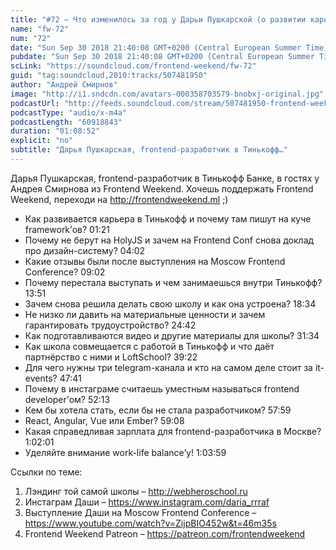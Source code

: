 ```yaml
---
title: "#72 – Что изменилось за год у Дарьи Пушкарской (о развитии карьеры, школе фронтенда и выступлениях)"
name: "fw-72"
num: "72"
date: "Sun Sep 30 2018 21:40:08 GMT+0200 (Central European Summer Time)"
pubdate: "Sun Sep 30 2018 21:40:08 GMT+0200 (Central European Summer Time)"
scLink: "https://soundcloud.com/frontend-weekend/fw-72"
guid: "tag:soundcloud,2010:tracks/507481950"
author: "Андрей Смирнов"
image: "http://i1.sndcdn.com/avatars-000358703579-bnobxj-original.jpg"
podcastUrl: "http://feeds.soundcloud.com/stream/507481950-frontend-weekend-fw-72.m4a"
podcastType: "audio/x-m4a"
podcastLength: "60918843"
duration: "01:08:52"
explicit: "no"
subtitle: "Дарья Пушкарская, frontend-разработчик в Тинькофф…"
---
```

Дарья Пушкарская, frontend-разработчик в Тинькофф Банке, в гостях у Андрея Смирнова из Frontend Weekend. Хочешь поддержать Frontend Weekend, переходи на http://frontendweekend.ml ;)

- Как развивается карьера в Тинькофф и почему там пишут на куче framework’ов? 01:21
- Почему не берут на HolyJS и зачем на Frontend Conf снова доклад про дизайн-систему? 04:02
- Какие отзывы были после выступления на Moscow Frontend Conference? 09:02
- Почему перестала выступать и чем занимаешься внутри Тинькофф? 13:51
- Зачем снова решила делать свою школу и как она устроена? 18:34
- Не низко ли давить на материальные ценности и зачем гарантировать трудоустройство? 24:42
- Как подготавливаются видео и другие материалы для школы? 31:34
- Как школа совмещается с работой в Тинькофф и что даёт партнёрство с ними и LoftSchool? 39:22
- Для чего нужны три telegram-канала и кто на самом деле стоит за it-events? 47:41
- Почему в инстаграме считаешь уместным называться frontend developer’ом? 52:13
- Кем бы хотела стать, если бы не стала разработчиком? 57:59
- React, Angular, Vue или Ember? 59:08
- Какая справедливая зарплата для frontend-разработчика в Москве? 1:02:01
- Уделяйте внимание work-life balance’у! 1:03:59

Ссылки по теме:
1) Лэндинг той самой школы – http://webheroschool.ru
2) Инстаграм Даши – https://www.instagram.com/daria_rrraf
3) Выступление Даши на Moscow Frontend Conference – https://www.youtube.com/watch?v=ZijpBIO452w&t=46m35s
4) Frontend Weekend Patreon – https://patreon.com/frontendweekend